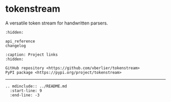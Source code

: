 # tokenstream

A versatile token stream for handwritten parsers.

```{toctree}
:hidden:

api_reference
changelog
```

```{toctree}
:caption: Project links
:hidden:

GitHub repository <https://github.com/vberlier/tokenstream>
PyPI package <https://pypi.org/project/tokenstream>
```

---

```{eval-rst}
.. mdinclude:: ../README.md
  :start-line: 9
  :end-line: -3
```
